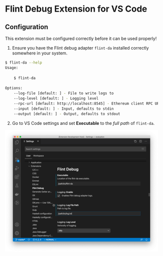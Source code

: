 # Flint Debug Extension for VS Code

## Configuration

This extension must be configured correctly before it can be used properly!

1. Ensure you have the Flint debug adapter `flint-da` installed correctly somewhere in your system.

```bash
$ flint-da --help
Usage:

    $ flint-da

Options:
    --log-file [default: ] - File to write logs to
    --log-level [default: ] - Logging level
    --rpc-url [default: http://localhost:8545] - Ethereum client RPC URL
    --input [default: ] - Input, defaults to stdin
    --output [default: ] - Output, defaults to stdout
```

2. Go to VS Code settings and set **Executable** to the *full path* of `flint-da`.

![Image of Yaktocat](images/vscode-settings.png)